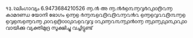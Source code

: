 १३.२ലിംഗാവ്യം
6.9473684210526
൬.൯ അ ൬.൯൪൭൩൬൮൪൨൧൦൫൨൬ കാമദണ്ഡ 
യോനി ഭോഗം
൭൬൭
൪൬൩൭൨൫൨൫൨൬൨൯൨
൭൬൭൮൨൨൫൩൬൭
൭൮൭൩൭൬൨൬
൧൦൨൭൫൦൦൦൧൨൭൨൮൮
൦൨൧൬൨൩൬൧൯൦൬
൬൧൬൧൧൩൧൨൧൦
വായിക്കു വ്യക്തിമുദ്ര
സൂക്ഷിച്ചു വച്ചിട്ടുണ്ട്
